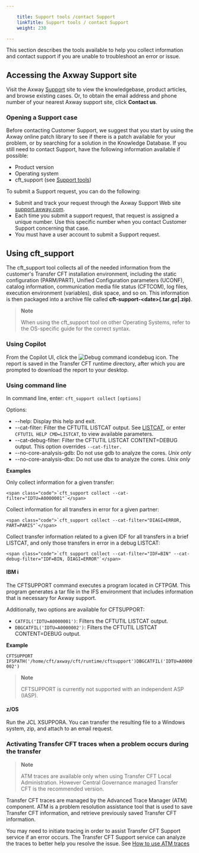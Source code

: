 ```yaml
---

    title: Support tools /contact Support
    linkTitle: Support tools / contact Support
    weight: 230

---
```

This section describes the tools available to help you collect information and contact support if you are unable to troubleshoot an error or issue.

<span id="Contacting_the_Axway_support"></span>

## Accessing the Axway Support site

Visit the Axway [Support](https://support.axway.com/) site to view the knowledgebase, product articles, and browse existing cases. Or, to obtain the email address and phone number of your nearest Axway
support site, click **Contact
us**.

<span id="Opening_a_support_case"></span>

### Opening a Support case

Before contacting Customer Support, we suggest that you start by using
the Axway online patch library to see if there is a patch available for
your problem, or by searching for a solution in the Knowledge Database.
If you still need to contact Support, have the following information available
if possible:

- Product version
- Operating system
- cft\_support (see <a href="#" class="selected">Support tools</a>)

To submit a Support request, you can do the following:

- Submit and track
    your request through the Axway Support Web site [support.axway.com](https://support.axway.com/).
- Each time you submit a support request, that request is assigned a unique
    number. Use this specific number when you contact Customer
    Support concerning that case.
- You must have a user account to submit a Support request.

## Using cft\_support

The cft\_support tool collects all of the needed information from the customer's Transfer CFT installation environment, including the static configuration (PARM/PART), Unified Configuration parameters (UCONF), catalog information, communication media file status (CFTCOM), log files, execution environment (variables), disk space, and so on. This information is then packaged into a archive file called <span class="bold_in_para">****cft-support-&lt;date>(.tar.gz|.zip)****</span>.

> **Note**
>
> When using the cft\_support tool on other Operating Systems, refer to the OS-specific guide for the correct syntax.

### Using Copilot

From the Copilot UI, click the ![Debug command icon](/Images/TransferCFT/debug_alt.gif)debug icon. The report is saved in the Transfer CFT runtime directory, after which you are prompted to download the report to your desktop.

### Using command line

In command line, enter: <span class="code">`cft_support collect`</span> <span class="code">`[options]`</span>

Options:

- --help: Display this help and exit.
- --cat-filter: Filter the CFTUTIL LISTCAT output. See [LISTCAT](../../c_intro_userinterfaces/about_cftutil/monitoring_cftutil_intro/listcat_command), or enter <span class="code">`CFTUTIL HELP CMD=LISTCAT`</span>, to view available parameters.
- --cat-debug-filter: Filter the CFTUTIL LISTCAT CONTENT=DEBUG output. This option overrides <span class="code">`--cat-filter.`</span>
- --no-core-analysis-gdb: Do not use gdb to analyze the cores. *Unix only*
- --no-core-analysis-dbx: Do not use dbx to analyze the cores. *Unix only*

****Examples****

Only collect information for a given transfer:

```
<span class="code">`cft_support collect --cat-filter="IDTU=A0000001"`</span>
```

Collect information for all transfers in error for a given partner:

```
<span class="code">`cft_support collect --cat-filter="DIAGI=ERROR, PART=PARIS"`</span>
```

Collect transfer information related to a given IDF for all transfers in a brief LISTCAT, and only those transfers in error in a debug LISTCAT:

```
<span class="code">`cft_support collect --cat-filter="IDF=BIN" --cat-debug-filter="IDF=BIN, DIAGI=ERROR"`</span>
```

#### IBM i

The CFTSUPPORT command executes a program located in CFTPGM. This program generates a tar file in the IFS environment that includes information that is necessary for Axway support.

Additionally, two options are available for CFTSUPPORT:

- `CATFIL('IDTU=A0000001')`: Filters the CFTUTIL LISTCAT output.
- `DBGCATFIL('IDTU=A0000002')`: Filters the CFTUTIL LISTCAT CONTENT=DEBUG output.

<span class="bold_in_para">****Example****</span>

<span class="code" style="font-family: 'Courier New';">`CFTSUPPORT IFSPATH('/home/cft/axway/cft/runtime/cftsupport')DBGCATFIL('IDTU=A0000002')`</span>

> **Note**
>
> CFTSUPPORT is currently not supported with an independent ASP (IASP).

#### z/OS

Run the JCL XSUPPORA. You can transfer the resulting file to a Windows system, zip, and attach to an email request.

<span id="Activating_CFT_traces"></span>

### Activating Transfer CFT traces when a problem occurs during the transfer

> **Note**
>
> ATM traces are available only when using Transfer CFT Local Administration. However Central Governance managed Transfer CFT is the recommended version.

Transfer CFT traces are managed by the Advanced
Trace Manager
(ATM) component. ATM is a problem resolution assistance tool that is used to save Transfer CFT
information, and retrieve previously saved Transfer CFT information.

You may need to initiate tracing in order to assist Transfer CFT Support
service if an error occurs. The Transfer CFT Support service can analyze
the traces to better help you resolve the issue. See <a href="../traces_in_cft" class="MCXref xref">How to use ATM traces</a>
